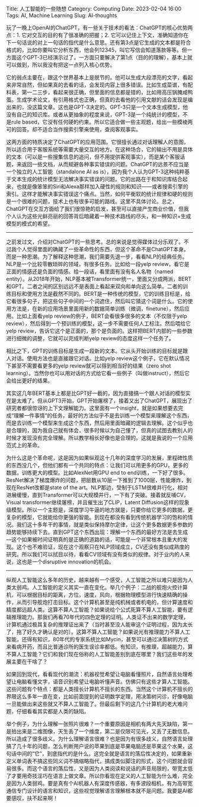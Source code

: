 Title: 人工智能的一些随想
Category: Computing
Date: 2023-02-04 16:00
Tags: AI, Machine Learning
Slug: AI-thoughts

玩了一晚上OpenAI的ChatGPT，有一些关于技术的看法：ChatGPT的核心优势两点：1. 它对交互的目的有了很准确的把握；2. 它可以记住上下文，准确知道你在下一句话说的对上一句话的指代是什么意思。还有第3点是它生成的文本都是符合格式的，比如你要叫它分析东西，他会列12345，叫它写信会知道落款等等。但一方面这个GPT-3已经演示过了，一方面只要解决了第1点（目的的理解），基本上就可以做到，所以我没有把这一点列入核心优势。

它的弱点主要在，跟这个世界基本上是脱节的。他可以生成大段漂亮的文字，看起来非常自然，但如果真的去看的话，会发现内容上很多错误。比如生成菜谱，有配料表，第一二三步，看起来很正确，但里面的信息都是错的，比如用高压锅腌咸鸭蛋。生成学术论文，有引用格式也正确，但真的去看他的引用文献的话会发现是编出来的，没这篇文章。这也是GPT-3决定的。GPT-3只是一个文本生成模型，他没有自己的知识库。或者从更抽象的程度来说，GPT-3是一个纯统计的模型，不是rule based，它没有任何硬的约束。所以它适合做一些主观题，给出一些模棱两可的回答。却不适合当作搜索引擎来使用，查阅客观事实。

这两方面的特质决定了ChatGPT的应用范围。它很擅长通过对话理解人的意图，所以适合用于客服系统等需要大量交互的地方。在这种场合，它的输出不用是具体的文本（可以是一些搜集信息的追问，但不用提供客观事实），而是某个客服话题，来返回一些文档，从而规避各种事实错误的问题。ChatGPT的远景不应当是一个独立的人工智能（standalone AI as is），因为我个人认为GPT-3这种纯粹基于文本生成的统计模型无法解决事实错误的问题。它的出路在于和知识库结合起来，也就是像笨笨的Siri和Alexa那样加入硬性的规则和知识——或者搜索引擎的索引。这样才能解决事实错误这个痛点。当然，如何平衡软的统计规律和硬的规则是一个很难的问题，技术上也有很多可能的路线。这里不具体讨论。总之，ChatGPT在交互方面给了我们很惊艳的启发，甚至可以直接产生商业价值，但我个人认为这些光鲜亮丽的回答背后暗藏着一种技术路线的尽头，和一种知识+生成模型的模式的希望。

---

之前发过文，介绍对ChatGPT的一些思考。总的来说是觉得媒体过分乐观了。不过我个人觉得里面的确藏了一些革命性的东西，但这个革命不是ChatGPT本身。而是一种思潮。为了解释这种思潮，我们需要先退一步，看看NLP的经典任务。NLP是一个比较零散琐碎的领域，有很多任务。比如给一段yelp review，看它是正面的情感还是负面的情感。给一段话，看里面有没有名人名物（named entity）。从2018年开始，NLP基本被Transformer统一，里面又分成两派，BERT和GPT。二者之间的区别远远不是表面上看起来双向和单向这么简单。二者的训练目标和使用方法是截然不同的。BERT是一种传统的模型，它的训练目标是，给它看很多句子，把这些句子中间的一个词遮住，然后叫它猜这个词是什么。它的使用方法是，在新的应用场景里面用新的数据简单训练（微调，finetune），然后应用。比如上面看yelp review的例子，BERT会看很多很多的文本（不仅限于yelp review），然后得到一个预训练的模型，这一步不需要任何人工标注。然后喂给它yelp review，告诉它这个是正面的，那个是负面的。这样把BERT内部的一些参数进行细微的调整，它就可以完成判断yelp review的态度这样一个任务了。

相比之下，GPT的训练目标是生成一段新的文本。它从头开始训练的目标就是跟人对话。使用方法也是直接跟它对话。比如yelp review这个例子，它在默认情况下甚至不需要看更多的yelp review就可以得到相当好的结果（zero shot learning）。当然你也可以用对话的方式给它看一些例子（叫做instruct），然后它会给出更好的结果。

其实这几年BERT基本上都是比GPT好一截的，因为直接搞一个跟人对话的模型实在是太难了。但从GPT3开始，GPT开始屠榜了，接着又出了ChatGPT，展现出了研究者都很惊讶的上下文理解能力。这里面有一个insight，就是如果想要去完成“理解一件事情”的任务，最好的方法似乎不是去训练一个模型来理解这个东西，而是去训练一个模型来生成这个东西，然后用里面暗藏的逻辑去理解。这个似乎也是合理的，因为我自己就有体会，很多时候以为自己懂了，但真的试图去教别人的时候才发现没有完全理解。所以教学相长好像也是合理的。这就是我说的一个应用范式上的革命。

为什么这是个革命呢，这是因为如果纵观这十几年的深度学习的发展，里程碑性质的东西没几个，但他们都有一个共同的特点：让我们可以用更多的GPU，更多的数据，训练更大的模型。比如AlexNet用GPU end to end训练，一下好了很多。ResNet解决了梯度爆炸的问题，把层数从10层一下推到了1000层，性能爆炸，到现在ResNet改都是state of the art。NLP那边，受制于LSTM很难并行化，相对进展缓慢，直到Transformer可以大规模并行，一下有了突破。接着就反哺CV，Visual transformer继续屠榜，并且催生出了CLIP，Latent Diffusion这样的现象级模型。所以一个主题是，深度学习牛逼的地方就是，只要你给它更多的数据，更复杂的模型，它就能给你更强的智能。到现在都没有看到传统机器学习的饱和的情况。我们这十多年干的事情，就是类似保持摩尔定律，让这个更多数据更多参数的趋势能够持续下去。直到GPT这个东西出现：理解一个东西的最好方法是去生成—这个如果被时间证明真的是正确的道路的话，可能是一个非常根本且重大的发现。这个也不难验证，现在这个观察只在NLP领域成立，CV还没有类似成熟度的研究。所以我们可以拭目以待，看看CV领域有没有类似的规律。对于业内的人来说，这也是一个disruptive innovation的机会。

---

纵观人工智能这么多年的历史，越来越有一个感受，人工智能之所以难只是因为人类太弱鸡。人工智能的定义其实一直在变化。举几个例子：二战的舰炮火控计算机，可以根据目标的距离，方位，速度，风向，根据物理模型进行快速精确的操作，从而引导舰炮打击目标。这个计算机甚至是纯机械或者机电的，但计算速度和精度都远超人类。这算不算人工智能？如果说给个公式死算不算人工智能，要有逻辑推理能力。那我们再看70年代的四色定理的证明。人类证不出来的数学定理，计算机通过极其复杂的推理证出来了（当时甚至没人能审这个证明过程，因为太长了，拖了好久才确认是对的）。这算不算人工智能？如果说光有推理能力不算人工智能，还得有知识，80年代的专家系统比如Mycin，甚至可以通过决策树的方式来看病开药，而且比普通诊所的医生误诊率都低。有知识，有推理，超越能力，算不算人工智能？它们和我们现在俗称的人工智能差别到底在哪里？我们这些年的发展主要在干啥了？

如果回到现代，看看现代的潮流：机器视觉希望让电脑看懂照片，自然语言处理希望让电脑看懂文字，语音识别希望让电脑听懂声音。仿佛只有这些才算人工智能。这些问题有个特点：都是人类擅长计算机不擅长的东西。当然这个计算机不擅长的界限这么多年一直在变，比如前面提到的证明数学定理，用决策树问诊，好像电脑一旦能做出来这些就又不算人工智能了。但最后剩下的这几个计算机的老大难问题，仔细看看其实都是人类的缺陷。

举个例子，为什么理解一张照片很难？一个重要原因是相机有两大先天缺陷，第一是拍出来是二维图像，天生丢了一个维度，第二是仅限可见光，又丢了无数信息。所以造成了很多歧义。为什么理解语言很难？也是因为有很多歧义，自然语言处理搞了几十年的问题，怎么判断用户说的苹果到底是苹果电脑还是苹果这个水果，这句话中间的“它”，到底指代的是什么。这完全就是语言的落后性决定的，如果重新定义单词表不搞这些同义词不搞缩略指代，搞成类似脚注的形式，这个问题就会容易很多。而这个语言的落后性，又是因为人类阅读和说话的声音局限的，带宽太低了才要用奇技淫巧在语言上做文章。所以你看现在定义的人工智能为什么难，完全是因为人类弱鸡。要是真有个AI机器人有深度传感器，有多波段相机，有为高带宽通信专门设计的语言和知识，这些视觉理解语言理解根本就不是问题。我要是AI都要感叹，扶不起来啊！